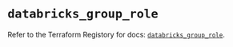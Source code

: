 # `databricks_group_role`

Refer to the Terraform Registory for docs: [`databricks_group_role`](https://registry.terraform.io/providers/databricks/databricks/1.31.1/docs/resources/group_role).
